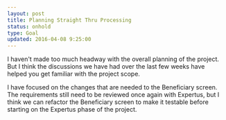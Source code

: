 ```yaml
---
layout: post
title: Planning Straight Thru Processing
status: onhold
type: Goal
updated: 2016-04-08 9:25:00
---
```


I haven't made too much headway with the overall planning of the project.  But I think the discussions we have had over the last few weeks have helped you get familiar with the project scope.  

I have focused on the changes that are needed to the Beneficiary screen.  The requirements still need to be reviewed once again with Expertus, but I think we can refactor the Beneficiary screen to make it testable before starting on the Expertus phase of the project.
